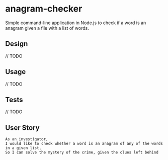 # anagram-checker

Simple command-line application in Node.js to check if a word is an anagram given a file with a list of words.

## Design

// TODO

## Usage

// TODO

## Tests

// TODO

## User Story

```
As an investigator,
I would like to check whether a word is an anagram of any of the words in a given list,
So I can solve the mystery of the crime, given the clues left behind
```